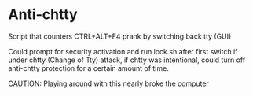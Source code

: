 # Anti-chtty

Script that counters CTRL+ALT+F4 prank by switching back tty (GUI)

Could prompt for security activation and run lock.sh after first switch if under chtty (Change of Tty) attack, if chtty was intentional, could turn off anti-chtty protection for a certain amount of time.


CAUTION: Playing around with this nearly broke the computer
